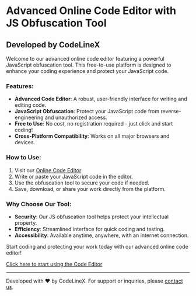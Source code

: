 # Advanced Online Code Editor with JS Obfuscation Tool

## Developed by CodeLineX

Welcome to our advanced online code editor featuring a powerful JavaScript obfuscation tool. This free-to-use platform is designed to enhance your coding experience and protect your JavaScript code.

### Features:

- **Advanced Code Editor**: A robust, user-friendly interface for writing and editing code.
- **JavaScript Obfuscation**: Protect your JavaScript code from reverse-engineering and unauthorized access.
- **Free to Use**: No cost, no registration required - just click and start coding!
- **Cross-Platform Compatibility**: Works on all major browsers and devices.

### How to Use:

1. Visit our [Online Code Editor](https://advanced-code-editor.netlify.app/)
2. Write or paste your JavaScript code in the editor.
3. Use the obfuscation tool to secure your code if needed.
4. Save, download, or share your work directly from the platform.

### Why Choose Our Tool:

- **Security**: Our JS obfuscation tool helps protect your intellectual property.
- **Efficiency**: Streamlined interface for quick coding and testing.
- **Accessibility**: Available anytime, anywhere, with an internet connection.

Start coding and protecting your work today with our advanced online code editor!

[Click here to start using the Code Editor](https://www.codelinex.com/code-editor)

---

Developed with ❤️ by CodeLineX. For support or inquiries, please [contact us](https://www.codelinex.org).
